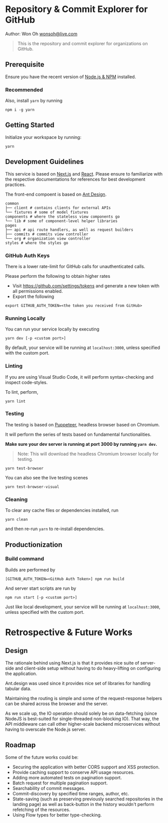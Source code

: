 # Repository & Commit Explorer for GitHub

Author: Won Oh <wonsoh@live.com>

> This is the repository and commit explorer for organizations on GitHub.

## Prerequisite

Ensure you have the recent version of [Node.js & NPM](https://nodejs.org/en/download/) installed.

### Recommended

Also, install `yarn` by running

```
npm i -g yarn
```

## Getting Started

Initialize your workspace by running:

```
yarn
```

## Development Guidelines

This service is based on [Next.js](https://nextjs.org/docs/) and [React](https://reactjs.org). Please ensure to familiarize with the respective documentations for references for best development practices.

The front-end compoent is based on [Ant Design](http://ant.design/).

```
common
├── client # contains clients for external APIs
└── fixtures # some of model fixtures
components # where the stateless view components go
└── lib # some of component-level helper libraries
pages
├── api # api route handlers, as well as request builders
├── commits # commits view controller
└── org # organization view controller
styles # where the styles go
```

### GitHub Auth Keys

There is a lower rate-limit for GitHub calls for unauthenticated calls.

Please perform the following to obtain higher rates

- Visit https://github.com/settings/tokens and generate a new token with all permissions enabled.
- Export the following

```
export GITHUB_AUTH_TOKEN=<the token you received from GitHub>
```

### Running Locally

You can run your service locally by executing

```
yarn dev [-p <custom port>]
```

By default, your service will be running at `localhost:3000`, unless specified with the custom port.

### Linting

If you are using Visual Studio Code, it will perform syntax-checking and inspect code-styles.

To lint, perform,

```
yarn lint
```

### Testing

The testing is based on [Puppeteer](https://github.com/puppeteer/puppeteer), headless browser based on Chromium.

It will perform the series of tests based on fundamental functionalities.

**Make sure your dev server is running at port 3000 by running `yarn dev`.**

> Note: This will download the headless Chromium browser locally for testing.

```
yarn test-browser
```

You can also see the live testing scenes

```
yarn test-browser-visual
```

### Cleaning

To clear any cache files or dependencies installed, run

```
yarn clean
```

and then re-run `yarn` to re-install dependencies.

## Productionization

### Build command

Builds are performed by

```
[GITHUB_AUTH_TOKEN=<GitHub Auth Token>] npm run build
```

And server start scripts are run by

```
npm run start [-p <custom port>]
```

Just like local development, your service will be running at `localhost:3000`, unless specified with the custom port.

# Retrospective & Future Works
## Design
The rationale behind using Next.js is that it provides nice suite of server-side and client-side setup without having to do heavy-lifting on configuring the application.

Ant.design was used since it provides nice set of libraries for handling tabular data.

Maintaining the routing is simple and some of the request-response helpers can be shared across the browser and the server.

As we scale up, the IO operation should solely be on data-fetching (since NodeJS is best-suited for single-threaded non-blocking IO). That way, the API middleware can call other higher-scale backend microservices without having to overscale the Node.js server.

## Roadmap
Some of the future works could be:
* Securing the application with better CORS support and XSS protection.
* Provide caching support to conserve API usage resources.
* Adding more automated tests on pagination support.
* Batch request for multiple pagination support.
* Searchability of commit messages.
* Commit-discovery by specified time ranges, author, etc.
* State-saving (such as preserving previously searched repositories in the landing page) as well as back-button in the history wouldn't perform refetching of the resources.
* Using Flow types for better type-checking.
